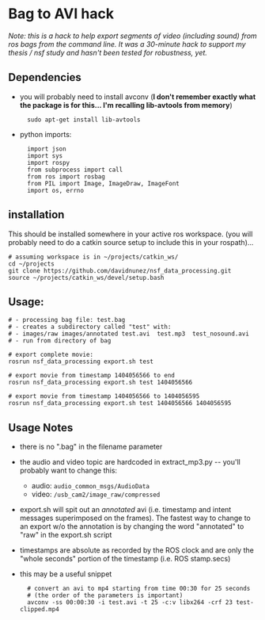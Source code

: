 # Bag to AVI hack

_Note: this is a hack to help export segments of video (including sound) from ros bags from the command line.  It was a 30-minute hack to support my thesis / nsf study and hasn't been tested for robustness, yet._

## Dependencies

- you will probably need to install avconv (**I don't remember exactly what the package is for this... I'm recalling lib-avtools from memory**)
 
        sudo apt-get install lib-avtools

- python imports:

        import json
        import sys
        import rospy
        from subprocess import call
        from ros import rosbag
        from PIL import Image, ImageDraw, ImageFont
        import os, errno


## installation

This should be installed somewhere in your active ros workspace. (you will probably need to do a catkin source setup to include this in your rospath)... 

    # assuming workspace is in ~/projects/catkin_ws/
    cd ~/projects 
    git clone https://github.com/davidnunez/nsf_data_processing.git
    source ~/projects/catkin_ws/devel/setup.bash

## Usage:

    # - processing bag file: test.bag
    # - creates a subdirectory called "test" with:
    # - images/raw images/annotated	test.avi  test.mp3  test_nosound.avi
    # - run from directory of bag
    
    # export complete movie:
    rosrun nsf_data_processing export.sh test
    
    # export movie from timestamp 1404056566 to end
    rosrun nsf_data_processing export.sh test 1404056566

    # export movie from timestamp 1404056566 to 1404056595
    rosrun nsf_data_processing export.sh test 1404056566 1404056595



## Usage Notes


- there is no ".bag" in the filename parameter
- the audio and video topic are hardcoded in extract_mp3.py -- you'll probably want to change this:

	- audio: `audio_common_msgs/AudioData`
	- video: `/usb_cam2/image_raw/compressed`
	
- export.sh will spit out an _annotated_ avi (i.e. timestamp and intent messages superimposed on the frames). The fastest way to change to an export w/o the annotation is by changing the word "annotated" to "raw" in the export.sh script
- timestamps are absolute as recorded by the ROS clock and are only the "whole seconds" portion of the timestamp (i.e. ROS stamp.secs)
- this may be a useful snippet

        # convert an avi to mp4 starting from time 00:30 for 25 seconds 
        # (the order of the parameters is important)
        avconv -ss 00:00:30 -i test.avi -t 25 -c:v libx264 -crf 23 test-clipped.mp4


